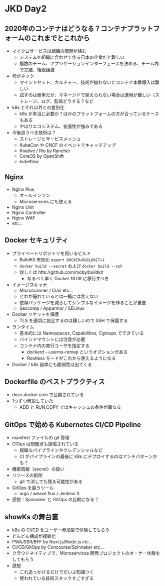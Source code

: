 # JKD Day2

## 2020年のコンテナはどうなる？コンテナプラットフォームのこれまでとこれから
- マイクロサービスは組織の問題が絡む
    - システムを組織に合わせて作る日本の企業だと難しい
    - 複数のチーム、アプリケーションインターフェースを決める、チーム内で完結、権限譲渡
- 何がネック
    - マインドセット、カルチャー、技術が揃わないとコンテナ本番導入は難しい
    - 試すのは簡単だが、マネージドで揃えられない場合は運用が難しい（ストレージ、ログ、監視どうする？など
- k8s とそれ以外との差別化
    - k8s が本当に必要か？ほかのプラットフォームの方が合っているケースもある
    - やはりエコシステム、拡張性が強みである
- 今後追うべき技術は？
    - ストレージとサービスメッシュ
    - KubeCon や CNCF のイベントでキャッチアップ
    - Knative / Rio by Rancher
    - CoreOS by OpenShift
    - kubeflow

## Nginx
- Nginx Plus
    - オールインワン
    - Microservices にも使える
- Nginx Unit
- Nginx Controller
- Nginx WAF
- etc...

## Docker セキュリティ
- プライベートリポジトリを用いるビルド
    - BuildKit 有効化 `export DOCKER=BUILDKIT=1`
    - `docker build --secret` および `docker build --ssh`
    - 詳しくは htts://github.com/moby/buildkit
        - なるべく早く Docker 18.09 に移行すべき
- イメージスキャナ
    - Microscanner / Clair etc...
    - どれが優れているとは一概には言えない
    - 依存パッケージを減らしてシンプルなイメージを作ることが重要
    - Seccomp / Apparmor / SELinux
- Docker ソケットを保護
    - TLS を適切に設定するのは難しいので SSH で保護する
- ランタイム
    - 基本的には Namespaces, Capabilities, Cgroups でできている
    - バインドマウントには注意が必要
    - コンテナ内の実行ユーザを指定する
        - dockerd --userns-remap というオプションがある
        - Rootless モードがこれから使えるようになる
- Docker / k8s 自体にも脆弱性は出てくる


## Dockerfile のベストプラクティス
- docs.docker.com で公開されている
- 1つずつ解説していた
    - ADD と RUN,COPY ではキャッシュの条件が異なる
    
## GitOps で始める Kubernetes CI/CD Pipeline
- manifest ファイルの git 管理
- CIOps は問題点も提唱されている
    - 複雑なパイプラインやクレデンシャルなど
    - CI がパイプラインの最後に k8s にデプロイするのはアンチパターンかも？
- 機密情報（secret）の扱い
- リソースの削除
    - git で消しても残る可能性がある
- GitOps を謳うツール
    - argo / weave flux / Jenkins X
- 感想：Spinnaker と GitOps の比較になる？


## showKs の舞台裏
- k8s の CI/CD をユーザー参加型で体験してもらう
- どんどん構成が複雑化
- PWA/SSR/BFF by Nuxt.js/Node.js etc...
- CI/CD/GitOps by Concourse/Spinnaker etc...
- クラウドネイティブで、Microservices 開発プロジェクトのオーナー体験をしてもらう
- 感想
    - これ追っかけるだけでだいぶ知識つく
    - 使われている技術スタックすごすぎる
    





